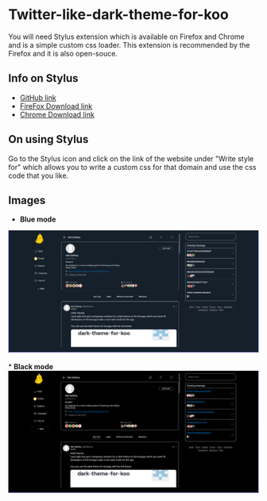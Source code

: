 # Twitter-like-dark-theme-for-koo

You will need Stylus extension which is available on Firefox and Chrome and is a simple custom css loader.
This extension is recommended by the Firefox and it is also open-souce.

## Info on Stylus

* [GitHub link](https://github.com/stylus/stylus)
* [FireFox Download link](https://addons.mozilla.org/en-US/firefox/addon/styl-us/?utm_source=addons.mozilla.org&utm_medium=referral&utm_content=search)
* [Chrome Download link](https://chrome.google.com/webstore/detail/stylus/clngdbkpkpeebahjckkjfobafhncgmne)

## On using Stylus

Go to the Stylus icon and click on the link of the website under "Write style for" which allows you to write a custom css for that domain and use the css code that you like.

## Images

* <b>Blue mode</b>
<img src = "img/blueMode.png">
<br/><br/>
* <b>Black mode</b>
<img src = "img/blackMode.png">